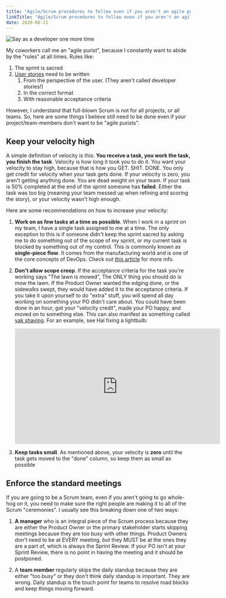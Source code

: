 ```yaml
---
title: "Agile/Scrum procedures to follow even if you aren't an agile purist"
linkTitle: "Agile/Scrum procedures to follow even if you aren't an agile purist"
date: 2020-08-21
---
```


![Say as a developer one more time](/img/say-as-a-developer-one-more-time.jpg)

My coworkers call me an "agile purist", because I constantly want to abide by the "rules" at all times. Rules like:

1. The sprint is sacred
1. [User stories](https://www.mountaingoatsoftware.com/agile/user-stories) need to be written
   1. From the perspective of the user. (They aren't called developer stories!)
   1. In the correct format
   1. With reasonable acceptance criteria

However, I understand that full-blown Scrum is not for all projects, or all teams. So, here are some things I believe still need to be done even if your project/team-members don't want to be "agile purists".

## Keep your velocity high

A simple definition of velocity is this: **You receive a task, you work the task, you finish the task**. Velocity is how long it took you to do it. You want your velocity to stay high, because that is how you GET. SHIT. DONE. You only get credit for velocity when your task gets done. If your velocity is zero, you aren't getting anything done. You are dead weight on your team. If your task is 50% completed at the end of the sprint someone has **failed**. Either the task was too big (meaning your team messed up when refining and scoring the story), or your velocity wasn't high enough.

Here are some recommendations on how to increase your velocity:

1. **Work on as few tasks at a time as possible**. When I work in a sprint on my team, I have a single task assigned to me at a time. The only exception to this is if someone didn't keep the sprint sacred by asking me to do something out of the scope of my sprint, or my current task is blocked by something out of my control. This is commonly known as **single-piece flow**. It comes from the manufacturing world and is one of the core concepts of DevOps. Check out [this article](https://caylent.com/devops-handbook-part-1-the-three-ways-2) for more info.

1. **Don't allow scope creep**. If the acceptance criteria for the task you're working says "The lawn is mowed", The ONLY thing you should do is mow the lawn. If the Product Owner wanted the edging done, or the sidewalks swept, they would have added it to the acceptance criteria. If you take it upon yourself to do "extra" stuff, you will spend all day working on something your PO didn't care about. You could have been done in an hour, got your "velocity credit", made your PO happy, and moved on to something else. This can also manifest as something called [yak shaving](https://americanexpress.io/yak-shaving). For an example, see Hal fixing a lightbulb:

    <div class="">
    <iframe width="560" height="315" src="https://www.youtube.com/embed/AbSehcT19u0" frameborder="0" allow="accelerometer; autoplay; encrypted-media; gyroscope; picture-in-picture" allowfullscreen></iframe>
    </div>

1. **Keep tasks small**. As mentioned above, your velocity is **zero** until the task gets moved to the "done" column, so keep them as small as possible

## Enforce the standard meetings

If you are going to be a Scrum team, even if you aren't going to go whole-hog on it, you need to make sure the right people are making it to all of the Scrum "ceremonies". I usually see this breaking down one of two ways:

1. **A manager** who is an integral piece of the Scrum process because they are either the Product Owner or the primary stakeholder starts skipping meetings because they are too busy with other things. Product Owners don't need to be at EVERY meeting, but they MUST be at the ones they are a part of, which is always the Sprint Review. If your PO isn't at your Sprint Review, there is no point in having the meeting and it should be postponed.

1. A **team member** regularly skips the daily standup because they are either "too busy" or they don't think daily standup is important. They are wrong. Daily standup is the touch point for teams to resolve road blocks and keep things moving forward.
